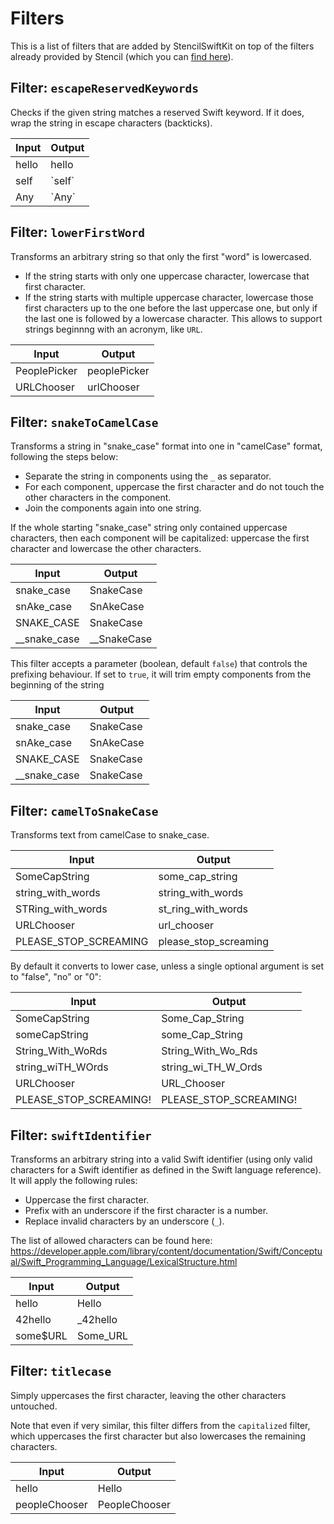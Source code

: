 # Filters

This is a list of filters that are added by StencilSwiftKit on top of the filters already provided by Stencil (which you can [find here](http://stencil.fuller.li/en/latest/builtins.html#built-in-filters)).

## Filter: `escapeReservedKeywords`

Checks if the given string matches a reserved Swift keyword. If it does, wrap the string in escape characters (backticks).

| Input | Output                          |
|-------|---------------------------------|
| hello | hello                           |
| self  | \`self\`                        |
| Any   | \`Any\`                         |

## Filter: `lowerFirstWord`

Transforms an arbitrary string so that only the first "word" is lowercased.

- If the string starts with only one uppercase character, lowercase that first character.
- If the string starts with multiple uppercase character, lowercase those first characters up to the one before the last uppercase one, but only if the last one is followed by a lowercase character. This allows to support strings beginnng with an acronym, like `URL`.

| Input        | Output                   |
|--------------|--------------------------|
| PeoplePicker | peoplePicker             |
| URLChooser   | urlChooser               |

## Filter: `snakeToCamelCase`

Transforms a string in "snake_case" format into one in "camelCase" format, following the steps below:

- Separate the string in components using the `_` as separator.
- For each component, uppercase the first character and do not touch the other characters in the component.
- Join the components again into one string.

If the whole starting "snake_case" string only contained uppercase characters, then each component will be capitalized: uppercase the first character and lowercase the other characters.

| Input        | Output                   |
|--------------|--------------------------|
| snake_case   | SnakeCase                |
| snAke_case   | SnAkeCase                |
| SNAKE_CASE   | SnakeCase                |
| __snake_case | __SnakeCase              |

This filter accepts a parameter (boolean, default `false`) that controls the prefixing behaviour. If set to `true`, it will trim empty components from the beginning of the string

| Input        | Output                   |
|--------------|--------------------------|
| snake_case   | SnakeCase                |
| snAke_case   | SnAkeCase                |
| SNAKE_CASE   | SnakeCase                |
| __snake_case | SnakeCase                |

## Filter: `camelToSnakeCase`

Transforms text from camelCase to snake_case.

| Input                 | Output                |
|-----------------------|-----------------------|
| SomeCapString         | some_cap_string       |
| string_with_words     | string_with_words     |
| STRing_with_words     | st_ring_with_words    |
| URLChooser            | url_chooser           |
| PLEASE_STOP_SCREAMING | please_stop_screaming |

By default it converts to lower case, unless a single optional argument is set to "false", "no" or "0":

| Input                  | Output                   |
|------------------------|--------------------------|
| SomeCapString          | Some_Cap_String          |
| someCapString          | some_Cap_String          |
| String_With_WoRds      | String_With_Wo_Rds       |
| string_wiTH_WOrds      | string_wi_TH_W_Ords      |
| URLChooser             | URL_Chooser              |
| PLEASE_STOP_SCREAMING! | PLEASE_STOP_SCREAMING!   |
      
## Filter: `swiftIdentifier`

Transforms an arbitrary string into a valid Swift identifier (using only valid characters for a Swift identifier as defined in the Swift language reference). It will apply the following rules:

- Uppercase the first character.
- Prefix with an underscore if the first character is a number.
- Replace invalid characters by an underscore (`_`).

The list of allowed characters can be found here:
https://developer.apple.com/library/content/documentation/Swift/Conceptual/Swift_Programming_Language/LexicalStructure.html

| Input    | Output                       |
|----------|------------------------------|
| hello    | Hello                        |
| 42hello  | _42hello                     |
| some$URL | Some_URL                     |

## Filter: `titlecase`

Simply uppercases the first character, leaving the other characters untouched.

Note that even if very similar, this filter differs from the `capitalized` filter, which uppercases the first character but also lowercases the remaining characters.

| Input         | Output                  |
|---------------|-------------------------|
| hello         | Hello                   |
| peopleChooser | PeopleChooser           |
